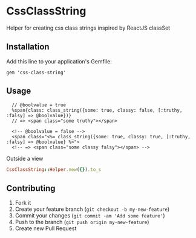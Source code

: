 # CssClassString

Helper for creating css class strings inspired by ReactJS classSet

## Installation

Add this line to your application's Gemfile:

    gem 'css-class-string'

## Usage

```haml
  // @boolvalue = true
  %span{class: class_string({some: true, classy: false, [:truthy, :falsy] => @boolvalue})}
  // => <span class="some truthy"></span>
```

```html+erb
  <!-- @boolvalue = false -->
  <span class="<%= class_string({some: true, classy: true, [:truthy, :falsy] => @boolvalue} %>">
  <!-- => <span class="some classy falsy"></span> -->
```

Outside a view

```ruby
CssClassString::Helper.new({}).to_s
```

## Contributing

1. Fork it
2. Create your feature branch (`git checkout -b my-new-feature`)
3. Commit your changes (`git commit -am 'Add some feature'`)
4. Push to the branch (`git push origin my-new-feature`)
5. Create new Pull Request
